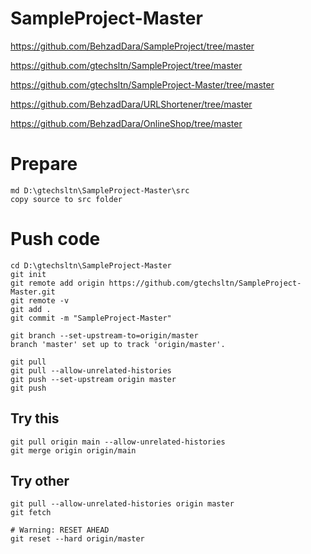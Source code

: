 # SampleProject-Master

https://github.com/BehzadDara/SampleProject/tree/master

https://github.com/gtechsltn/SampleProject/tree/master

https://github.com/gtechsltn/SampleProject-Master/tree/master

https://github.com/BehzadDara/URLShortener/tree/master

https://github.com/BehzadDara/OnlineShop/tree/master

# Prepare
```
md D:\gtechsltn\SampleProject-Master\src
copy source to src folder
```

# Push code
```
cd D:\gtechsltn\SampleProject-Master
git init
git remote add origin https://github.com/gtechsltn/SampleProject-Master.git
git remote -v
git add .
git commit -m "SampleProject-Master"

git branch --set-upstream-to=origin/master
branch 'master' set up to track 'origin/master'.

git pull
git pull --allow-unrelated-histories
git push --set-upstream origin master
git push
```

## Try this
```
git pull origin main --allow-unrelated-histories
git merge origin origin/main
```

## Try other
```
git pull --allow-unrelated-histories origin master
git fetch

# Warning: RESET AHEAD
git reset --hard origin/master
```
